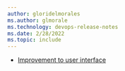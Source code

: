 ```yaml
---
author: gloridelmorales
ms.author: glmorale
ms.technology: devops-release-notes
ms.date: 2/28/2022
ms.topic: include
---
```


- [Improvement to user interface](#improvement-to-user-interface)